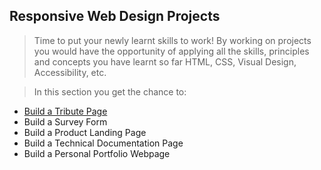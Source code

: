## Responsive Web Design Projects

> Time to put your newly learnt skills to work! By working on projects you would have the opportunity of applying all the skills, principles and concepts you have learnt so far HTML, CSS, Visual Design, Accessibility, etc.

> In this section you get the chance to:

- [Build a Tribute Page][1]
- Build a Survey Form
- Build a Product Landing Page
- Build a Technical Documentation Page
- Build a Personal Portfolio Webpage

[1]: https://github.com/SolangeUG/tribute-page

